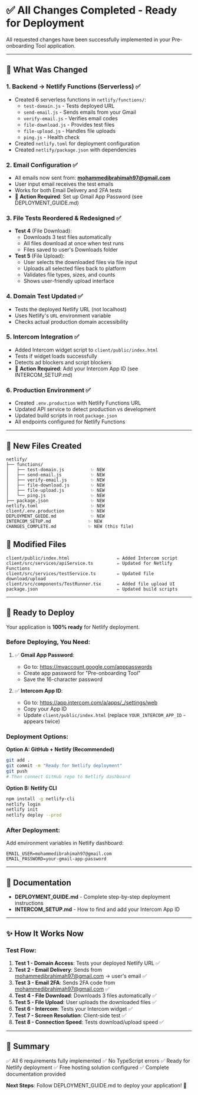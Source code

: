 # ✅ All Changes Completed - Ready for Deployment

All requested changes have been successfully implemented in your Pre-onboarding Tool application.

---

## 🎯 What Was Changed

### 1. Backend → Netlify Functions (Serverless) ✅
- Created 6 serverless functions in `netlify/functions/`:
  - `test-domain.js` - Tests deployed URL
  - `send-email.js` - Sends emails from your Gmail
  - `verify-email.js` - Verifies email codes
  - `file-download.js` - Provides test files
  - `file-upload.js` - Handles file uploads
  - `ping.js` - Health check
- Created `netlify.toml` for deployment configuration
- Created `netlify/package.json` with dependencies

### 2. Email Configuration ✅
- All emails now sent from: **mohammedibrahimah97@gmail.com**
- User input email receives the test emails
- Works for both Email Delivery and 2FA tests
- 📝 **Action Required**: Set up Gmail App Password (see DEPLOYMENT_GUIDE.md)

### 3. File Tests Reordered & Redesigned ✅
- **Test 4** (File Download):
  - Downloads 3 test files automatically
  - All files download at once when test runs
  - Files saved to user's Downloads folder
- **Test 5** (File Upload):
  - User selects the downloaded files via file input
  - Uploads all selected files back to platform
  - Validates file types, sizes, and counts
  - Shows user-friendly upload interface

### 4. Domain Test Updated ✅
- Tests the deployed Netlify URL (not localhost)
- Uses Netlify's `URL` environment variable
- Checks actual production domain accessibility

### 5. Intercom Integration ✅
- Added Intercom widget script to `client/public/index.html`
- Tests if widget loads successfully
- Detects ad blockers and script blockers
- 📝 **Action Required**: Add your Intercom App ID (see INTERCOM_SETUP.md)

### 6. Production Environment ✅
- Created `.env.production` with Netlify Functions URL
- Updated API service to detect production vs development
- Updated build scripts in root `package.json`
- All endpoints configured for Netlify Functions

---

## 📁 New Files Created

```
netlify/
├── functions/
│   ├── test-domain.js          ✨ NEW
│   ├── send-email.js           ✨ NEW
│   ├── verify-email.js         ✨ NEW
│   ├── file-download.js        ✨ NEW
│   ├── file-upload.js          ✨ NEW
│   └── ping.js                 ✨ NEW
├── package.json                ✨ NEW
netlify.toml                    ✨ NEW
client/.env.production          ✨ NEW
DEPLOYMENT_GUIDE.md             ✨ NEW
INTERCOM_SETUP.md              ✨ NEW
CHANGES_COMPLETE.md            ✨ NEW (this file)
```

## 📝 Modified Files

```
client/public/index.html                  ✏️ Added Intercom script
client/src/services/apiService.ts         ✏️ Updated for Netlify Functions
client/src/services/testService.ts        ✏️ Updated file download/upload
client/src/components/TestRunner.tsx      ✏️ Added file upload UI
package.json                              ✏️ Updated build scripts
```

---

## 🚀 Ready to Deploy

Your application is **100% ready** for Netlify deployment.

### Before Deploying, You Need:

1. ✅ **Gmail App Password**:
   - Go to: https://myaccount.google.com/apppasswords
   - Create app password for "Pre-onboarding Tool"
   - Save the 16-character password

2. ✅ **Intercom App ID**:
   - Go to: https://app.intercom.com/a/apps/_/settings/web
   - Copy your App ID
   - Update `client/public/index.html` (replace `YOUR_INTERCOM_APP_ID` - appears twice)

### Deployment Options:

**Option A: GitHub + Netlify (Recommended)**
```bash
git add .
git commit -m "Ready for Netlify deployment"
git push
# Then connect GitHub repo to Netlify dashboard
```

**Option B: Netlify CLI**
```bash
npm install -g netlify-cli
netlify login
netlify init
netlify deploy --prod
```

### After Deployment:

Add environment variables in Netlify dashboard:
```
EMAIL_USER=mohammedibrahimah97@gmail.com
EMAIL_PASSWORD=your-gmail-app-password
```

---

## 📖 Documentation

- **DEPLOYMENT_GUIDE.md** - Complete step-by-step deployment instructions
- **INTERCOM_SETUP.md** - How to find and add your Intercom App ID

---

## ✨ How It Works Now

### Test Flow:

1. **Test 1 - Domain Access**: Tests your deployed Netlify URL ✅
2. **Test 2 - Email Delivery**: Sends from mohammedibrahimah97@gmail.com → user's email ✅
3. **Test 3 - Email 2FA**: Sends 2FA code from mohammedibrahimah97@gmail.com ✅
4. **Test 4 - File Download**: Downloads 3 files automatically ✅
5. **Test 5 - File Upload**: User uploads the downloaded files ✅
6. **Test 6 - Intercom**: Tests your Intercom widget ✅
7. **Test 7 - Screen Resolution**: Client-side test ✅
8. **Test 8 - Connection Speed**: Tests download/upload speed ✅

---

## 🎉 Summary

✅ All 6 requirements fully implemented
✅ No TypeScript errors
✅ Ready for Netlify deployment
✅ Free hosting solution configured
✅ Complete documentation provided

**Next Steps**: Follow DEPLOYMENT_GUIDE.md to deploy your application! 🚀

